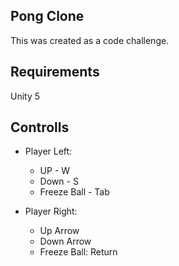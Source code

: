 ## Pong Clone
This was created as a code challenge. 

## Requirements
Unity 5

## Controlls
- Player Left:
  - UP - W
  - Down - S
  - Freeze Ball - Tab
             
- Player Right: 
  - Up Arrow
  - Down Arrow
  - Freeze Ball: Return
